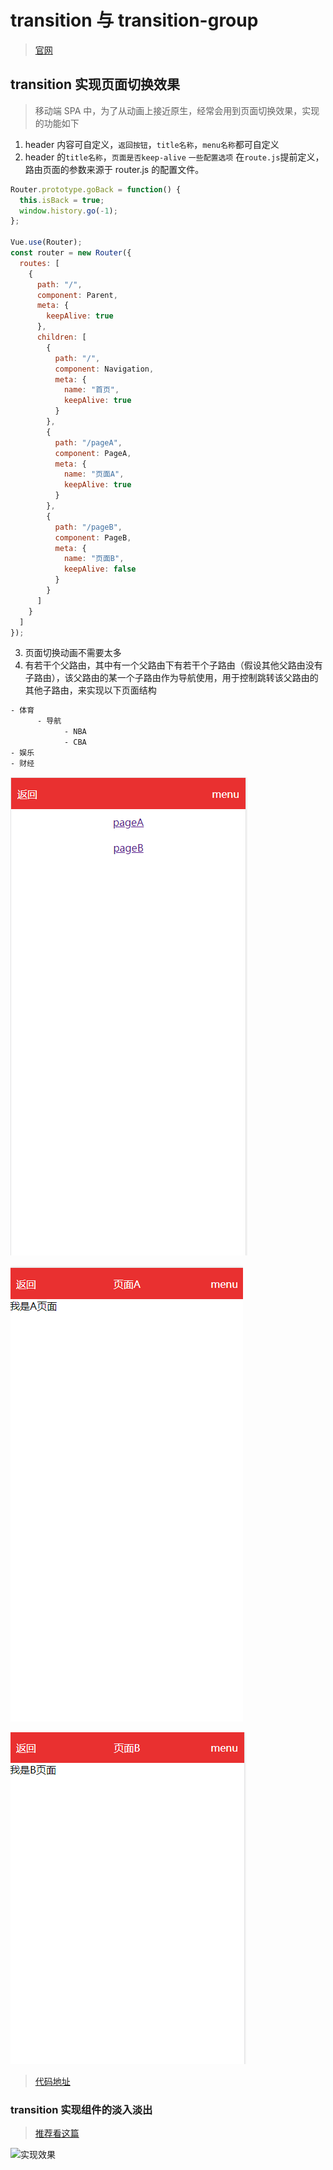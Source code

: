 # transition 与 transition-group

> [官网](https://cn.vuejs.org/v2/api/index.html#transition)

## transition 实现页面切换效果

> 移动端 SPA 中，为了从动画上接近原生，经常会用到页面切换效果，实现的功能如下

1. header 内容可自定义，`返回按钮`，`title名称`，`menu名称`都可自定义
2. header 的`title名称`，`页面是否keep-alive` `一些配置选项` 在`route.js`提前定义，路由页面的参数来源于 router.js 的配置文件。

```js
Router.prototype.goBack = function() {
  this.isBack = true;
  window.history.go(-1);
};

Vue.use(Router);
const router = new Router({
  routes: [
    {
      path: "/",
      component: Parent,
      meta: {
        keepAlive: true
      },
      children: [
        {
          path: "/",
          component: Navigation,
          meta: {
            name: "首页",
            keepAlive: true
          }
        },
        {
          path: "/pageA",
          component: PageA,
          meta: {
            name: "页面A",
            keepAlive: true
          }
        },
        {
          path: "/pageB",
          component: PageB,
          meta: {
            name: "页面B",
            keepAlive: false
          }
        }
      ]
    }
  ]
});
```

3. 页面切换动画不需要太多
4. 有若干个父路由，其中有一个父路由下有若干个子路由（假设其他父路由没有子路由），该父路由的某一个子路由作为导航使用，用于控制跳转该父路由的其他子路由，来实现以下页面结构

```txt
- 体育
      - 导航
            - NBA
            - CBA
- 娱乐
- 财经
```

![gif](https://github.com/dirkhe1051931999/hjBlog/blob/master/blog-vue/screenshot/slide-left-right1.png)

![gif](https://github.com/dirkhe1051931999/hjBlog/blob/master/blog-vue/screenshot/slide-left-right2.png)

![gif](https://github.com/dirkhe1051931999/hjBlog/blob/master/blog-vue/screenshot/slide-left-right3.png)

> [代码地址](https://github.com/dirkhe1051931999/common-demo/tree/master/vue-transition)

### transition 实现组件的淡入淡出

> [推荐看这篇](https://juejin.im/post/5cdcbae9e51d454759351d84)

![实现效果](https://user-gold-cdn.xitu.io/2019/5/19/16acfee7031de2c7?imageslim)
